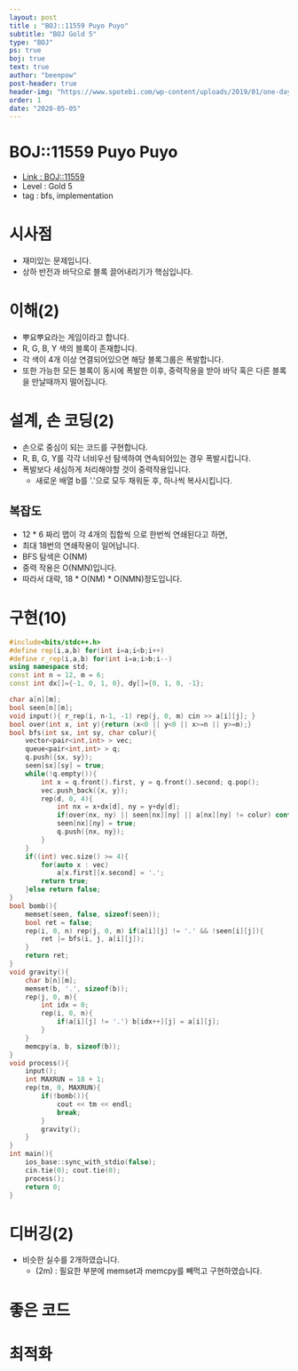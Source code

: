 ```yaml
---
layout: post
title : "BOJ::11559 Puyo Puyo"
subtitle: "BOJ Gold 5"
type: "BOJ"
ps: true
boj: true
text: true
author: "beenpow"
post-header: true
header-img: "https://www.spotebi.com/wp-content/uploads/2019/01/one-day-day-one-workout-motivation-spotebi.jpg"
order: 1
date: "2020-05-05"
---
```

# BOJ::11559 Puyo Puyo
- [Link : BOJ::11559](https://www.acmicpc.net/problem/11559)
- Level : Gold 5
- tag : bfs, implementation

# 시사점
- 재미있는 문제입니다.
- 상하 반전과 바닥으로 블록 끌어내리기가 핵심입니다.

# 이해(2)
- 뿌요뿌요라는 게임이라고 합니다.
- R, G, B, Y 색의 블록이 존재합니다.
- 각 색이 4개 이상 연결되어있으면 해당 블록그룹은 폭발합니다.
- 또한 가능한 모든 블록이 동시에 폭발한 이후, 중력작용을 받아 바닥 혹은 다른 블록을 만날때까지 떨어집니다.

# 설계, 손 코딩(2)
- 손으로 중심이 되는 코드를 구현합니다.
- R, B, G, Y를 각각 너비우선 탐색하여 연속되어있는 경우 폭발시킵니다.
- 폭발보다 세심하게 처리해야할 것이 중력작용입니다.
  - 새로운 배열 b를 '.'으로 모두 채워둔 후, 하나씩 복사시킵니다.

## 복잡도
- 12 * 6 짜리 맵이 각 4개의 집합씩 으로 한번씩 연쇄된다고 하면,
- 최대 18번의 연쇄작용이 일어납니다.
- BFS 탐색은 O(NM)
- 중력 작용은 O(NMN)입니다.
- 따라서 대략, 18 * O(NM) * O(NMN)정도입니다.

# 구현(10)

```cpp
#include<bits/stdc++.h>
#define rep(i,a,b) for(int i=a;i<b;i++)
#define r_rep(i,a,b) for(int i=a;i>b;i--)
using namespace std;
const int n = 12, m = 6;
const int dx[]={-1, 0, 1, 0}, dy[]={0, 1, 0, -1};

char a[n][m];
bool seen[n][m];
void input(){ r_rep(i, n-1, -1) rep(j, 0, m) cin >> a[i][j]; }
bool over(int x, int y){return (x<0 || y<0 || x>=n || y>=m);}
bool bfs(int sx, int sy, char colur){
    vector<pair<int,int> > vec;
    queue<pair<int,int> > q;
    q.push({sx, sy});
    seen[sx][sy] = true;
    while(!q.empty()){
        int x = q.front().first, y = q.front().second; q.pop();
        vec.push_back({x, y});
        rep(d, 0, 4){
            int nx = x+dx[d], ny = y+dy[d];
            if(over(nx, ny) || seen[nx][ny] || a[nx][ny] != colur) continue;
            seen[nx][ny] = true;
            q.push({nx, ny});
        }
    }
    if((int) vec.size() >= 4){
        for(auto x : vec)
            a[x.first][x.second] = '.';
        return true;
    }else return false;
}
bool bomb(){
    memset(seen, false, sizeof(seen));
    bool ret = false;
    rep(i, 0, n) rep(j, 0, m) if(a[i][j] != '.' && !seen[i][j]){
        ret |= bfs(i, j, a[i][j]);
    }
    return ret;
}
void gravity(){
    char b[n][m];
    memset(b, '.', sizeof(b));
    rep(j, 0, m){
        int idx = 0;
        rep(i, 0, n){
            if(a[i][j] != '.') b[idx++][j] = a[i][j];
        }
    }
    memcpy(a, b, sizeof(b));
}
void process(){
    input();
    int MAXRUN = 18 + 1;
    rep(tm, 0, MAXRUN){
        if(!bomb()){
            cout << tm << endl;
            break;
        }
        gravity();
    }
}
int main(){
    ios_base::sync_with_stdio(false);
    cin.tie(0); cout.tie(0);
    process();
    return 0;
}
```

# 디버깅(2)
- 비슷한 실수를 2개하였습니다.
  - (2m) : 필요한 부분에 memset과 memcpy를 빼먹고 구현하였습니다.

# 좋은 코드

# 최적화
